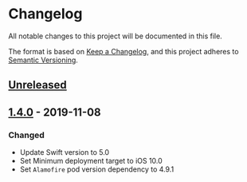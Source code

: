 # Changelog
All notable changes to this project will be documented in this file.

The format is based on [Keep a Changelog](https://keepachangelog.com/en/1.0.0/),
and this project adheres to [Semantic Versioning](https://semver.org/spec/v2.0.0.html).

## [Unreleased]

## [1.4.0] - 2019-11-08

### Changed
- Update Swift version to 5.0
- Set Minimum deployment target to iOS 10.0
- Set `Alamofire` pod version dependency to 4.9.1

[Unreleased]: https://github.com/Marketing-Suite/ios-sdk/compare/release-1.0.0...HEAD
[1.4.0]: https://github.com/Marketing-Suite/ios-sdk/releases/tag/v1.4.0